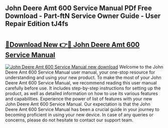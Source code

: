 ## John Deere Amt 600 Service Manual PDf Free Download - Part-ftN Service Owner Guide - User Repair Edition tJ4fs

# <h2><a href="http://bc30906.oget.top/?id=John+Deere+Amt+600+Service+Manual">🔗Download New 👉🔴 John Deere Amt 600 Service Manual</a></h2>

[![John Deere Amt 600 Service Manual new download](https://i.imgur.com/5g1atiW.png)](http://bc30906.oget.top/?id=John+Deere+Amt+600+Service+Manual)
Welcome to the John Deere Amt 600 Service Manual user manual, your one-stop resource for understanding and using your new product. To make the most of your John Deere Amt 600 Service Manual, we recommend reading this user manual carefully before use. It includes step-by-step instructions for setting up the product, as well as detailed information on how to use its various features and capabilities. Experience the power of list of features with your new John Deere Amt 600 Service Manual. Our expectation is that the John Deere Amt 600 Service Manual has been a crucial guide in your journey to becoming proficient in using your new device. In case of any queries or concerns, please do not hesitate to contact our support team.
